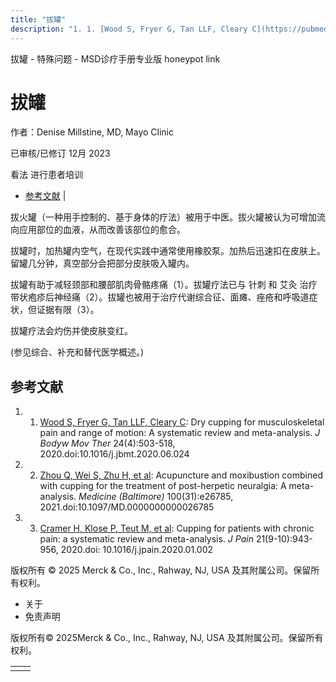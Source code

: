 ```yaml
---
title: "拔罐"
description: "1. 1. [Wood S, Fryer G, Tan LLF, Cleary C](https://pubmed.ncbi.nlm.nih.gov/33218554/): Dry cupping for musculoskeletal pain and range of motion: A systematic review and meta-analysis. _J Bodyw Mov Ther_ 24(4):503-518, 2020.doi:10.1016/j.jbmt.2020.06.024"
---
```


﻿拔罐 \- 特殊问题 \- MSD诊疗手册专业版 honeypot link

# 拔罐

作者：Denise Millstine, MD, Mayo Clinic

已审核/已修订 12月 2023

看法 进行患者培训

- [参考文献](#参考文献_v39504603_zh) \|

拔火罐（一种用手控制的、基于身体的疗法）被用于中医。拔火罐被认为可增加流向应用部位的血液，从而改善该部位的愈合。

拔罐时，加热罐内空气，在现代实践中通常使用橡胶泵。加热后迅速扣在皮肤上。留罐几分钟，真空部分会把部分皮肤吸入罐内。

拔罐有助于减轻颈部和腰部肌肉骨骼疼痛（1）。拔罐疗法已与 针刺 和 艾灸 治疗带状疱疹后神经痛（2）。拔罐也被用于治疗代谢综合征、面瘫、痤疮和呼吸道症状，但证据有限（3）。

拔罐疗法会灼伤并使皮肤变红。

(参见综合、补充和替代医学概述。)

## 参考文献

1. 1. [Wood S, Fryer G, Tan LLF, Cleary C](https://pubmed.ncbi.nlm.nih.gov/33218554/): Dry cupping for musculoskeletal pain and range of motion: A systematic review and meta-analysis. _J Bodyw Mov Ther_ 24(4):503-518, 2020.doi:10.1016/j.jbmt.2020.06.024

2. 2. [Zhou Q, Wei S, Zhu H, et al](https://www.ncbi.nlm.nih.gov/pmc/articles/PMC8341313/): Acupuncture and moxibustion combined with cupping for the treatment of post-herpetic neuralgia: A meta-analysis. _Medicine (Baltimore)_ 100(31):e26785, 2021.doi:10.1097/MD.0000000000026785

3. 3. [Cramer H, Klose P, Teut M, et al](https://pubmed.ncbi.nlm.nih.gov/31982686/): Cupping for patients with chronic pain: a systematic review and meta-analysis. _J Pain_ 21(9-10):943-956, 2020.doi: 10.1016/j.jpain.2020.01.002




版权所有 © 2025
Merck & Co., Inc., Rahway, NJ, USA 及其附属公司。保留所有权利。

- 关于
- 免责声明

版权所有© 2025Merck & Co., Inc., Rahway, NJ, USA 及其附属公司。保留所有权利。

|     |     |
| --- | --- |
|  |  |